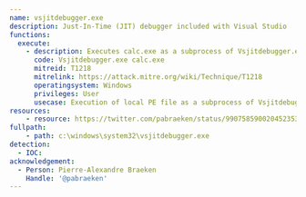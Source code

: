 ```yaml
---
name: vsjitdebugger.exe
description: Just-In-Time (JIT) debugger included with Visual Studio
functions:
  execute:
    - description: Executes calc.exe as a subprocess of Vsjitdebugger.exe.
      code: Vsjitdebugger.exe calc.exe
      mitreid: T1218
      mitrelink: https://attack.mitre.org/wiki/Technique/T1218
      operatingsystem: Windows
      privileges: User
      usecase: Execution of local PE file as a subprocess of Vsjitdebugger.exe.
resources:
    - resource: https://twitter.com/pabraeken/status/990758590020452353
fullpath:
    - path: c:\windows\system32\vsjitdebugger.exe
detection:
  - IOC: 
acknowledgement:
  - Person: Pierre-Alexandre Braeken
    Handle: '@pabraeken'
---
```

